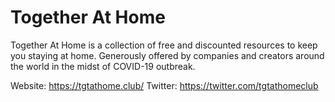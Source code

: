 # Together At Home

Together At Home is a collection of free and discounted resources to keep you staying at home. Generously offered by companies and creators around the world in the midst of COVID-19 outbreak.

Website: https://tgtathome.club/
Twitter: https://twitter.com/tgtathomeclub
